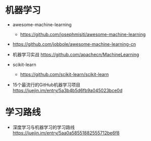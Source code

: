 # 机器学习

- awesome-machine-learning

  - <https://github.com/josephmisiti/awesome-machine-learning>

- <https://github.com/jobbole/awesome-machine-learning-cn>

- 机器学习实战 <https://github.com/apachecn/MachineLearning>

- scikit-learn

  - <https://github.com/scikit-learn/scikit-learn>

- 15个最流行的GitHub机器学习项目 <https://juejin.im/entry/5a3b4b5d6fb9a045023bce0d>

# 学习路线

- 深度学习与机器学习的学习路线 <https://juejin.im/entry/5aa0a58551882555712be6f8>
